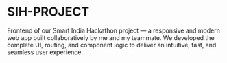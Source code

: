 # SIH-PROJECT
Frontend of our Smart India Hackathon project — a responsive and modern web app built collaboratively by me and my teammate. We developed the complete UI, routing, and component logic to deliver an intuitive, fast, and seamless user experience.
